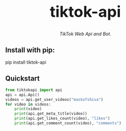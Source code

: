 <h1 align="center" style="font-size: 3rem;">
tiktok-api
</h1>
<p align="center">
<em>TikTok Web Api and Bot.</em></p>
<p>
<h2>Install with pip:</h2><p>

pip install tiktok-api
<p>
    
## Quickstart
```python
from tiktokapi import api
api = api.Api()
videos = api.get_user_videos("maskofshiva")
for video in videos:
    print(video)
    print(api.get_meta_title(video))
    print(api.get_likes_count(video), "likes")
    print(api.get_comment_count(video), "comments")
```

